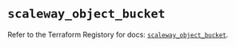 # `scaleway_object_bucket`

Refer to the Terraform Registory for docs: [`scaleway_object_bucket`](https://registry.terraform.io/providers/scaleway/scaleway/2.39.0/docs/resources/object_bucket).

